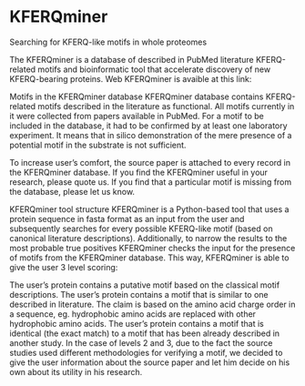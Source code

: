 # KFERQminer
Searching for KFERQ-like motifs in whole proteomes

The KFERQminer is a database of described in PubMed literature KFERQ-related motifs and bioinformatic tool that accelerate discovery of new KFERQ-bearing proteins.
Web KFERQminer is avaible at this link:

Motifs in the KFERQminer database
KFERQminer database contains KFERQ-related motifs described in the literature as functional. All motifs currently in it were collected from papers available in PubMed. For a motif to be included in the database, it had to be confirmed by at least one laboratory experiment. It means that in silico demonstration of the mere presence of a potential motif in the substrate is not sufficient.

To increase user’s comfort, the source paper is attached to every record in the KFERQminer database. If you find the KFERQminer useful in your research, please quote us.
If you find that a particular motif is missing from the database, please let us know.

KFERQminer tool structure
KFERQminer is a Python-based tool that uses a protein sequence in fasta format as an input from the user and subsequently searches for every possible KFERQ-like motif (based on canonical literature descriptions). Additionally, to narrow the results to the most probable true positives KFERQminer checks the input for the presence of motifs from the KFERQminer database. This way, KFERQminer is able to give the user 3 level scoring:

The user’s protein contains a putative motif based on the classical motif descriptions.
The user’s protein contains a motif that is similar to one described in literature. The claim is based on the amino acid charge order in a sequence, eg. hydrophobic amino acids are replaced with other hydrophobic amino acids.
The user’s protein contains a motif that is identical (the exact match) to a motif that has been already described in another study.
In the case of levels 2 and 3, due to the fact the source studies used different methodologies for verifying a motif, we decided to give the user information about the source paper and let him decide on his own about its utility in his research.
